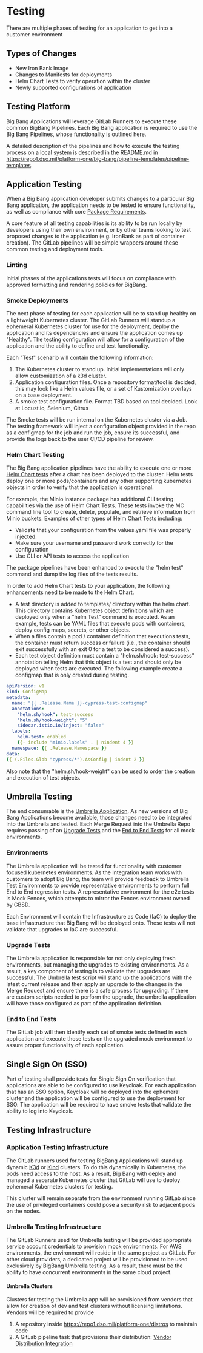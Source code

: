 # Testing

There are multiple phases of testing for an application to get into a customer environment

## Types of Changes

* New Iron Bank Image
* Changes to Manifests for deployments
* Helm Chart Tests to verify operation within the cluster
* Newly supported configurations of application

## Testing Platform

Big Bang Applications will leverage GitLab Runners to execute these common BigBang Pipelines.  Each Big Bang application is required to use the Big Bang Pipelines, whose functionality is outlined here.

A detailed description of the pipelines and how to execute the testing process on a local system is described in the README.md in <https://repo1.dso.mil/platform-one/big-bang/pipeline-templates/pipeline-templates>.  

## Application Testing

When a Big Bang application developer submits changes to a particular Big Bang application, the application needs to be tested to ensure functionality, as well as compliance with core [Package Requirements](PackageRequirements.md).  

A core feature of all testing capabilities is its ability to be run locally by developers using their own environment, or by other teams looking to test proposed changes to the application (e.g. IronBank as part of container creation).  The GitLab pipelines will be simple wrappers around these common testing and deployment tools.

### Linting

Initial phases of the applications tests will focus on compliance with approved formatting and rendering policies for BigBang.  

### Smoke Deployments

The next phase of testing for each application will be to stand up healthy on a lightweight Kubernetes cluster.  The GitLab Runners will standup a ephemeral Kubernetes cluster for use for the deployment, deploy the application and its dependencies and ensure the application comes up "Healthy". The testing configuration will allow for a configuration of the application and the ability to define and test functionality.  

Each "Test" scenario will contain the following information:

1. The Kubernetes cluster to stand up.  Initial implementations will only allow customization of a k3d cluster.
2. Application configuration files.  Once a repository format/tool is decided, this may look like a Helm values file, or a set of Kustomization overlays on a base deployment.
3. A smoke test configuration file.  Format TBD based on tool decided.  Look at Locust.io, Selenium, Citrus

The Smoke tests will be run internal on the Kubernetes cluster via a Job.  The testing framework will inject a configuration object provided in the repo as a configmap for the job and run the job, ensure its successful, and provide the logs back to the user CI/CD pipeline for review.

### Helm Chart Testing

The Big Bang application pipelines have the ability to execute one or more [Helm Chart tests](https://helm.sh/docs/topics/chart_tests)
after a chart has been deployed to the cluster.  Helm tests deploy one or more pods/containers and any other supporting
kubernetes objects in order to verify that the application is operational.
  
For example, the  Minio instance package has additional CLI testing capabilities via the use of Helm Chart Tests.  These
tests invoke the MC command line tool to create, delete, populate, and retrieve information from Minio buckets.  Examples of
other types of Helm Chart Tests including:

* Validate that your configuration from the values.yaml file was properly injected.
* Make sure your username and password work correctly for the configuration
* Use CLI or API tests to access the application

The package pipelines have been enhanced to execute the "helm test" command and dump the log files of the tests results.

In order to add Helm Chart tests to your application, the following enhancements need to be made to the Helm Chart.

* A test directory is added to templates/ directory within the helm chart.  This directory contains Kubernetes object
definitions which are deployed only when a "helm Test" command is executed.  As an example, tests can be YAML files that
execute pods with containers, deploy config maps, secrets, or other objects.
* When a files contain a pod / container definition that executions tests, the container must return success or failure
(i.e., the container should exit successfully with an exit 0 for a test to be considered a success).
* Each test object definition must contain a "helm.sh/hook: test-success" annotation telling Helm that this object is a
test and should only be deployed when tests are executed. The following example create a configmap that is only
created during testing.

```yaml
apiVersion: v1
kind: ConfigMap
metadata:
  name: "{{ .Release.Name }}-cypress-test-configmap"
  annotations:
    "helm.sh/hook": test-success
    "helm.sh/hook-weight": "5"
    sidecar.istio.io/inject: "false"
  labels:
    helm-test: enabled
    {{- include "minio.labels" . | nindent 4 }}
  namespace: {{ .Release.Namespace }}
data:
{{ (.Files.Glob "cypress/*").AsConfig | indent 2 }}

```

Also note that the "helm.sh/hook-weight" can be used to order the creation and execution of test objects.

## Umbrella Testing

The end consumable is the [Umbrella Application](BigBang.md).  As new versions of Big Bang Applications become available, those changes need to be integrated into the Umbrella and tested.  Each Merge Request into the Umbrella Repo requires passing of an [Upgrade Tests](#upgrade-tests) and the [End to End Tests](#end-to-end-tests) for all mock environments.

### Environments

The Umbrella application will be tested for functionality with customer focused kubernetes environments.  As the Integration team works with customers to adopt Big Bang, the team will provide feedback to Umbrella Test Environments to provide representative environments to perform full End to End regression tests.  A representative environment for the e2e tests is Mock Fences, which attempts to mirror the Fences environment owned by GBSD.

Each Environment will contain the Infrastructure as Code (IaC) to deploy the base infrastructure that Big Bang will be deployed onto.  These tests will not validate that upgrades to IaC are successful.

### Upgrade Tests

The Umbrella application is responsible for not only deploying fresh environments, but managing the upgrades to existing environments.  As a result, a key component of testing is to validate that upgrades are successful.  The Umbrella test script will stand up the applications with the latest current release and then apply an upgrade to the changes in the Merge Request and ensure there is a safe process for upgrading.  If there are custom scripts needed to perform the upgrade, the umbrella application will have those configured as part of the application definition.

### End to End Tests

The GitLab job will then identify each set of smoke tests defined in each application and execute those tests on the upgraded mock environment to assure proper functionality of each application.

## Single Sign On (SSO)

Part of testing shall provide tests for Single Sign On verification that applications are able to be configured to use Keycloak.  For each application that has an SSO option, Keycloak will be deployed into the ephemeral cluster and the application will be configured to use the deployment for SSO.  The application will be required to have smoke tests that validate the ability to log into Keycloak.

## Testing Infrastructure

### Application Testing Infrastructure

The GitLab runners used for testing BigBang Applications will stand up dynamic [K3d](https://k3d.io/) or [Kind](https://kind.sigs.k8s.io/docs/) clusters.  To do this dynamically in Kubernetes, the pods need access to the host.  As a result, Big Bang with deploy and managed a separate Kubernetes cluster that GitLab will use to deploy ephemeral Kubernetes clusters for testing.

This cluster will remain separate from the environment running GitLab since the use of privileged containers could pose a security risk to adjacent pods on the nodes.

### Umbrella Testing Infrastructure

The GitLab Runners used for Umbrella testing will be provided appropriate service account credentials to provision mock environments.  For AWS environments, the environment will reside in the same project as GitLab.  For other cloud providers, a dedicated project will be provisioned to be used exclusively by BigBang Umbrella testing.  As a result, there must be the ability to have concurrent environments in the same cloud project.

#### Umbrella Clusters

Clusters for testing the Umbrella app will be provisioned from vendors that allow for creation of dev and test clusters without licensing limitations.  Vendors will be required to provide

1. A repository inside <https://repo1.dso.mil/platform-one/distros> to maintain code
2. A GitLab pipeline task that provisions their distribution: [Vendor Distribution Integration](VendorDistroIntegration.md)
